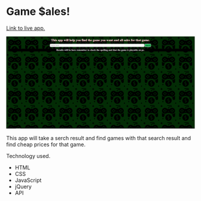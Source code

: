 # Game $ales!

[Link to live app.](https://glwolf.github.io/api-hack/)

![screenCap](/img/screenCAp1.png)

This app will take a serch result and find games with that search result and find cheap prices for that game.

Technology used.

* HTML
* CSS
* JavaScript
* jQuery
* API